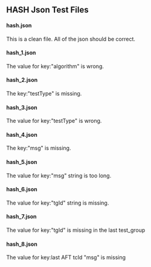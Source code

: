 ## HASH Json Test Files

#### hash.json
This is a clean file. All of the json should be correct.

#### hash\_1.json
The value for key:"algorithm" is wrong.

#### hash\_2.json
The key:"testType" is missing.

#### hash\_3.json
The value for key:"testType" is wrong.

#### hash\_4.json
The key:"msg" is missing.

#### hash\_5.json
The value for key:"msg" string is too long.

#### hash\_6.json
The value for key:"tgId" string is missing.

#### hash\_7.json
The value for key:"tgId" is missing in the last test_group

#### hash\_8.json
The value for key:last AFT tcId "msg" is missing

